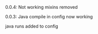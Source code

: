 0.0.4:
Not working mixins removed<p>
0.0.3:
Java compile in config now working<p>
java runs added to config